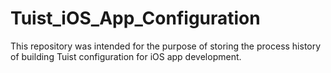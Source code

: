 # Tuist_iOS_App_Configuration
This repository was intended for the purpose of storing the process history of building Tuist configuration for iOS app development.
